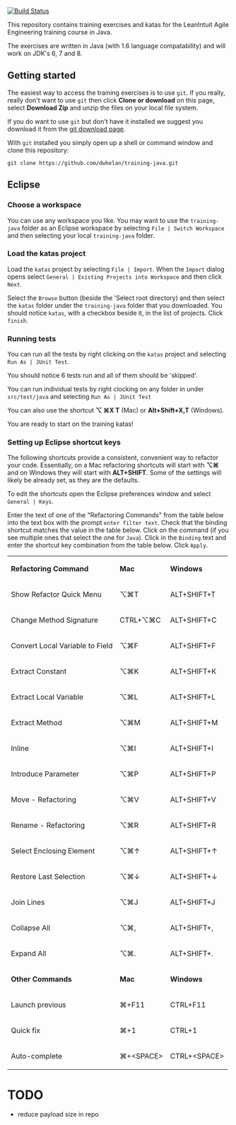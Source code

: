 [![Build Status](https://travis-ci.org/dwhelan/training-java.svg?branch=master)](https://travis-ci.org/dwhelan/training-java)

This repository contains training exercises and katas for the LeanIntuit Agile Engineering training course in Java.

The exercises are written in Java (with 1.6 language compatability) and will work on JDK's 6, 7 and 8.

## Getting started
The easiest way to access the training exercises is to use `git`. If you really, really don't want to use `git` then
click **Clone or download** on this page, select **Download Zip** and  unzip the files on your local file system.

If you do want to use `git` but don't have it installed we suggest you download it from the [git download page](https://git-scm.com/download/).

With `git` installed you simply open up a shell or command window and clone this repository:

```
git clone https://github.com/dwhelan/training-java.git
```

## Eclipse
### Choose a workspace
You can use any workspace you like. You may want to use the `training-java` folder as an Eclipse workspace by selecting `File | Switch Workspace` and then selecting your local `training-java` folder.

### Load the katas project
Load the `katas` project by selecting `File | Import`. When the `Import` dialog opens select `General | Existing Projects into Workspace` and then click `Next`.

Select the `Browse` button (beside the 'Select root directory) and then select the `katas` folder under the `training-java` folder that you downloaded. You should notice `katas`, with a checkbox beside it, in the list of projects. Click `finish`.

### Running tests
You can run all the tests by right clicking on the `katas` project and selecting `Run As | JUnit Test`.

You should notice 6 tests run and all of them should be 'skipped'.

You can run individual tests by right clocking on any folder in under `src/test/java` and selecting `Run As | JUnit Test`

You can also use the shortcut **&#8997; &#8984;X T** (Mac) or **Alt+Shift+X,T** (Windows).

You are ready to start on the training katas!

### Setting up Eclipse shortcut keys
The following shortcuts provide a consistent, convenient way to refactor your code. Essentially, on a Mac refactoring shortcuts will start with **&#8997;&#8984;** and on Windows they will start with **ALT+SHIFT**.
Some of the settings will likely be already set, as they are the defaults.

To edit the shortcuts open the Eclipse preferences window and select `General | Keys`.

Enter the text of one of the "Refactoring Commands" from the table below into the text box with the prompt `enter filter text`. Check that the binding shortcut matches the value in the table below. Click on the command (if you see multiple ones that select the one for `Java`). Click in the `Binding` text and enter the shortcut key combination from the table below. Click `Apply`.
  
<table>
 <tr>
  <td>
  <p><b><span>Refactoring Command</span></b></p>
  </td>
  <td>
  <p><b><span>Mac</span></b></p>
  </td>
  <td>
  <p><b><span>Windows</span></b></p>
  </td>
 </tr>
 <tr>
  <td>
  <p>Show Refactor Quick Menu</p>
  </td>
  <td>
  <p>&#8997;&#8984;</span><span>T</p>
  </td>
  <td>
  <p>ALT+SHIFT+</span><span>T</p>
  </td>
 </tr>
 <tr>
  <td>
  <p>Change Method Signature</p>
  </td>
  <td>
  <p>CTRL+&#8997;&#8984;</span><span>C</p>
  </td>
  <td>
  <p>ALT+SHIFT+C</p>
  </td>
 </tr>
 <tr>
  <td>
  <p>Convert Local Variable to Field</p>
  </td>
  <td>
  <p>&#8997;&#8984;</span><span>F</p>
  </td>
  <td>
  <p>ALT+SHIFT+</span><span>F</p>
  </td>
 </tr>
 <tr>
  <td>
  <p>Extract Constant</p>
  </td>
  <td>
  <p>&#8997;&#8984;</span><span>K</p>
  </td>
  <td>
  <p>ALT+SHIFT+</span><span>K</p>
  </td>
 </tr>
 <tr>
  <td>
  <p>Extract Local Variable</p>
  </td>
  <td>
  <p>&#8997;&#8984;</span><span>L</p>
  </td>
  <td>
  <p>ALT+SHIFT+</span><span>L</p>
  </td>
 </tr>
 <tr>
  <td>
  <p>Extract Method</p>
  </td>
  <td>
  <p>&#8997;&#8984;</span><span>M</p>
  </td>
  <td>
  <p>ALT+SHIFT+</span><span>M</p>
  </td>
 </tr>
 <tr>
  <td>
  <p>Inline</p>
  </td>
  <td>
  <p>&#8997;&#8984;</span><span>I</p>
  </td>
  <td>
  <p>ALT+SHIFT+</span><span>I</p>
  </td>
 </tr>
 <tr>
  <td>
  <p>Introduce Parameter</p>
  </td>
  <td>
  <p>&#8997;&#8984;</span><span>P</p>
  </td>
  <td>
  <p>ALT+SHIFT+</span><span>P</p>
  </td>
 </tr>
 <tr>
  <td>
  <p>Move - Refactoring</p>
  </td>
  <td>
  <p>&#8997;&#8984;</span><span>V</p>
  </td>
  <td>
  <p>ALT+SHIFT+</span><span>V</p>
  </td>
 </tr>
 <tr>
  <td>
  <p>Rename - Refactoring</p>
  </td>
  <td>
  <p>&#8997;&#8984;</span><span>R</p>
  </td>
  <td>
  <p>ALT+SHIFT+</span><span>R</p>
  </td>
 </tr>
 <tr>
  <td>
  <p>Select Enclosing Element</p>
  </td>
  <td>
  <p>&#8997;&#8984;&#8593;</p>
  </td>
  <td>
  <p>ALT+SHIFT+&#8593;</p>
  </td>
 </tr>
 <tr>
  <td>
  <p>Restore Last Selection</p>
  </td>
  <td>
  <p>&#8997;&#8984;&#8595;</p>
  </td>
  <td>
  <p>ALT+SHIFT+&#8595;</p>
  </td>
 </tr>
 <tr>
  <td>
  <p>Join Lines</p>
  </td>
  <td>
  <p>&#8997;&#8984;</span><span>J</p>
  </td>
  <td>
  <p>ALT+SHIFT+</span><span>J</p>
  </td>
 </tr>
 <tr>
  <td>
  <p>Collapse All</p>
  </td>
  <td>
  <p>&#8997;&#8984;</span><span>,</p>
  </td>
  <td>
  <p>ALT+SHIFT+</span><span>,</p>
  </td>
 </tr>
 <tr>
  <td>
  <p>Expand All</p>
  </td>
  <td>
  <p>&#8997;&#8984;</span><span>.</p>
  </td>
  <td>
  <p>ALT+SHIFT+</span><span>.</p>
  </td>
 </tr>
 <tr>
  <td>
  <p><b><span>Other Commands</span></b></p>
  </td>
  <td>
  <p><b><span>Mac</span></b></p>
  </td>
  <td>
  <p><b><span>Windows</span></b></p>
  </td>
 </tr>
 <tr>
  <td>
  <p>Launch previous</p>
  </td>
  <td>
  <p>&#8984;+F11</p>
  </td>
  <td>
  <p>CTRL+F11</p>
  </td>
 </tr>
 <tr>
  <td>
  <p>Quick fix</p>
  </td>
  <td>
  <p>&#8984;+1</p>
  </td>
  <td>
  <p>CTRL+1</p>
  </td>
 </tr>
 <tr>
  <td>
  <p>Auto-complete</p>
  </td>
  <td>
  <p>&#8984;+&lt;SPACE&gt;</p>
  </td>
  <td>
  <p>CTRL+&lt;SPACE&gt;</p>
  </td>
 </tr>
</table>

# TODO
* reduce payload size in repo

